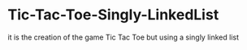 # Tic-Tac-Toe-Singly-LinkedList
it is the creation of the game Tic Tac Toe but using a singly linked list
